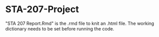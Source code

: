 # STA-207-Project

"STA 207 Report.Rmd" is the .rmd file to knit an .html file. The working dictionary needs to be set before running the code.
